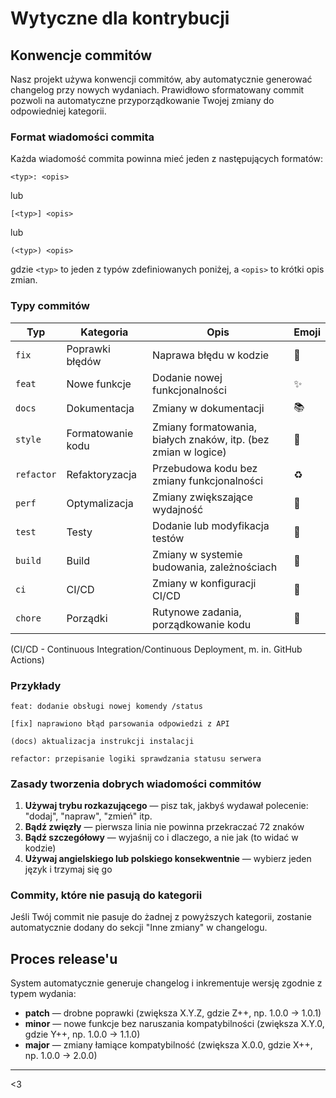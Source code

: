 # Wytyczne dla kontrybucji

## Konwencje commitów

Nasz projekt używa konwencji commitów, aby automatycznie generować changelog przy nowych wydaniach. Prawidłowo sformatowany commit pozwoli na automatyczne przyporządkowanie Twojej zmiany do odpowiedniej kategorii.

### Format wiadomości commita

Każda wiadomość commita powinna mieć jeden z następujących formatów:

```
<typ>: <opis>
```

lub

```
[<typ>] <opis>
```

lub

```
(<typ>) <opis>
```

gdzie `<typ>` to jeden z typów zdefiniowanych poniżej, a `<opis>` to krótki opis zmian.

### Typy commitów

| Typ        | Kategoria         | Opis                                                           | Emoji |
|------------|-------------------|----------------------------------------------------------------|-------|
| `fix`      | Poprawki błędów   | Naprawa błędu w kodzie                                         | 🐛    |
| `feat`     | Nowe funkcje      | Dodanie nowej funkcjonalności                                  | ✨     |
| `docs`     | Dokumentacja      | Zmiany w dokumentacji                                          | 📚    |
| `style`    | Formatowanie kodu | Zmiany formatowania, białych znaków, itp. (bez zmian w logice) | 💎    |
| `refactor` | Refaktoryzacja    | Przebudowa kodu bez zmiany funkcjonalności                     | ♻️    |
| `perf`     | Optymalizacja     | Zmiany zwiększające wydajność                                  | 🚀    |
| `test`     | Testy             | Dodanie lub modyfikacja testów                                 | 🧪    |
| `build`    | Build             | Zmiany w systemie budowania, zależnościach                     | 🔧    |
| `ci`       | CI/CD             | Zmiany w konfiguracji CI/CD                                    | 🤖    |
| `chore`    | Porządki          | Rutynowe zadania, porządkowanie kodu                           | 🧹    |

(CI/CD - Continuous Integration/Continuous Deployment, m. in. GitHub Actions)
### Przykłady

```
feat: dodanie obsługi nowej komendy /status
```

```
[fix] naprawiono błąd parsowania odpowiedzi z API
```

```
(docs) aktualizacja instrukcji instalacji
```

```
refactor: przepisanie logiki sprawdzania statusu serwera
```

### Zasady tworzenia dobrych wiadomości commitów

1. **Używaj trybu rozkazującego** — pisz tak, jakbyś wydawał polecenie: "dodaj", "napraw", "zmień" itp.
2. **Bądź zwięzły** — pierwsza linia nie powinna przekraczać 72 znaków
3. **Bądź szczegółowy** — wyjaśnij co i dlaczego, a nie jak (to widać w kodzie)
4. **Używaj angielskiego lub polskiego konsekwentnie** — wybierz jeden język i trzymaj się go

### Commity, które nie pasują do kategorii

Jeśli Twój commit nie pasuje do żadnej z powyższych kategorii, zostanie automatycznie dodany do sekcji "Inne zmiany" w changelogu.

## Proces release'u

System automatycznie generuje changelog i inkrementuje wersję zgodnie z typem wydania:

- **patch** — drobne poprawki (zwiększa X.Y.Z, gdzie Z++, np. 1.0.0 -> 1.0.1)
- **minor** — nowe funkcje bez naruszania kompatybilności (zwiększa X.Y.0, gdzie Y++, np. 1.0.0 -> 1.1.0)
- **major** — zmiany łamiące kompatybilność (zwiększa X.0.0, gdzie X++, np. 1.0.0 -> 2.0.0)
---

<3